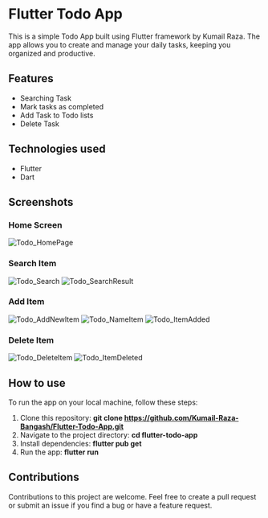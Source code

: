 # Flutter Todo App
This is a simple Todo App built using Flutter framework by Kumail Raza. The app allows you to create and manage your daily tasks, keeping you organized and productive.

## Features
- Searching Task 
- Mark tasks as completed
- Add Task to Todo lists
- Delete Task 

## Technologies used
- Flutter 
- Dart

## Screenshots
### Home Screen
![Todo_HomePage](https://user-images.githubusercontent.com/60749099/225407368-d3a9294c-30bb-4993-b39a-5d0e809e1b3c.png)

### Search Item
![Todo_Search](https://user-images.githubusercontent.com/60749099/225407583-040822c0-b234-46ae-a8bb-b8a39fa76423.png)
![Todo_SearchResult](https://user-images.githubusercontent.com/60749099/225407618-88b38895-4d73-45e4-a88a-af3d48d869b3.png)

### Add Item 
![Todo_AddNewItem](https://user-images.githubusercontent.com/60749099/225407767-e269c01c-463c-46d1-9517-a5749a0ea829.png)
![Todo_NameItem](https://user-images.githubusercontent.com/60749099/225407784-d6892d1d-cd30-4d6d-b4e6-e1726c015999.png)
![Todo_ItemAdded](https://user-images.githubusercontent.com/60749099/225407812-2b515799-72b6-41f4-a574-3c4d00aedbba.png)

### Delete Item 
![Todo_DeleteItem](https://user-images.githubusercontent.com/60749099/225407926-5b3118a0-9937-447c-b60b-3805ad5c2fb9.png)
![Todo_ItemDeleted](https://user-images.githubusercontent.com/60749099/225407961-6d35ce22-86a5-4232-926d-e04f61eec9c2.png)



## How to use
To run the app on your local machine, follow these steps:

1. Clone this repository: **git clone https://github.com/Kumail-Raza-Bangash/Flutter-Todo-App.git**
2. Navigate to the project directory: **cd flutter-todo-app**
3. Install dependencies: **flutter pub get**
4. Run the app: **flutter run**


## Contributions
Contributions to this project are welcome. Feel free to create a pull request or submit an issue if you find a bug or have a feature request.


